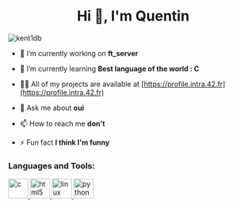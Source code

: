 <h1 align="center">Hi 👋, I'm Quentin</h1>
<p align="left"> <img src="https://komarev.com/ghpvc/?username=kent1db&label=Profile%20views&color=0e75b6&style=flat" alt="kent1db" /> </p>

- 🔭 I’m currently working on **ft_server**

- 🌱 I’m currently learning **Best language of the world : C**

- 👨‍💻 All of my projects are available at [https://profile.intra.42.fr](https://profile.intra.42.fr)

- 💬 Ask me about **oui**

- 📫 How to reach me **don't**

- ⚡ Fun fact **I think I'm funny**


<h3 align="left">Languages and Tools:</h3>
<p align="left"> <a href="https://www.cprogramming.com/" target="_blank"> <img src="https://devicons.github.io/devicon/devicon.git/icons/c/c-original.svg" alt="c" width="40" height="40"/> </a> <a href="https://www.w3.org/html/" target="_blank"> <img src="https://devicons.github.io/devicon/devicon.git/icons/html5/html5-original-wordmark.svg" alt="html5" width="40" height="40"/> </a> <a href="https://www.linux.org/" target="_blank"> <img src="https://devicons.github.io/devicon/devicon.git/icons/linux/linux-original.svg" alt="linux" width="40" height="40"/> </a> <a href="https://www.python.org" target="_blank"> <img src="https://devicons.github.io/devicon/devicon.git/icons/python/python-original.svg" alt="python" width="40" height="40"/> </a> </p>
